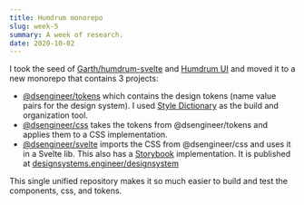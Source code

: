 ```yaml
---
title: Humdrum monorepo
slug: week-5
summary: A week of research.
date: 2020-10-02
---
```


I took the seed of [Garth/humdrum-svelte](https://github.com/GarthDB/humdrum-svelte) and [Humdrum UI](https://github.com/GarthDB/humdrum-ui) and moved it to a new monorepo that contains 3 projects:

- [@dsengineer/tokens](https://www.npmjs.com/package/@dsengineer/tokens) which contains the design tokens (name value pairs for the design system). I used [Style Dictionary](https://amzn.github.io/style-dictionary/) as the build and organization tool.
- [@dsengineer/css](https://www.npmjs.com/package/@dsengineer/css) takes the tokens from @dsengineer/tokens and applies them to a CSS implementation.
- [@dsengineer/svelte](https://www.npmjs.com/package/@dsengineer/svelte) imports the CSS from @dsengineer/css and uses it in a Svelte lib. This also has a [Storybook](https://storybook.js.org/) implementation. It is published at [designsystems.engineer/designsystem](https://designsystems.engineer/designsystem)

This single unified repository makes it so much easier to build and test the components, css, and tokens.
